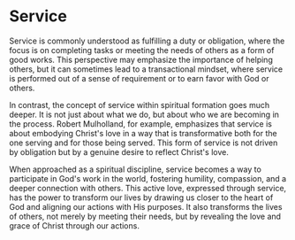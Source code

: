 # Service

Service is commonly understood as fulfilling a duty or obligation, where the focus is on completing
tasks or meeting the needs of others as a form of good works. This perspective may emphasize the importance of helping
others, but it can sometimes lead to a transactional mindset, where service is performed out of a sense of requirement
or to earn favor with God or others.

In contrast, the concept of service within spiritual formation goes much deeper. It is not just about what we do, but
about who we are becoming in the process. Robert Mulholland, for example, emphasizes that service is about embodying
Christ's love in a way that is transformative both for the one serving and for those being served. This form of service
is not driven by obligation but by a genuine desire to reflect Christ's love. 

When approached as a spiritual discipline, service becomes a way to participate in God's work in the world, fostering
humility, compassion, and a deeper connection with others. This active love, expressed through service, has the power to
transform our lives by drawing us closer to the heart of God and aligning our actions with His purposes. It also
transforms the lives of others, not merely by meeting their needs, but by revealing the love and grace of Christ through
our actions.